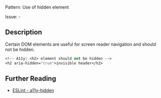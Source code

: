 Pattern: Use of hidden element

Issue: -

## Description

Certain DOM elements are useful for screen reader navigation and should not be hidden.

```sv
<!-- A11y: <h2> element should not be hidden -->
<h2 aria-hidden="true">invisible header</h2>
```

## Further Reading

* [ESLint - a11y-hidden](https://svelte.dev/docs#accessibility-warnings-a11y-hidden)